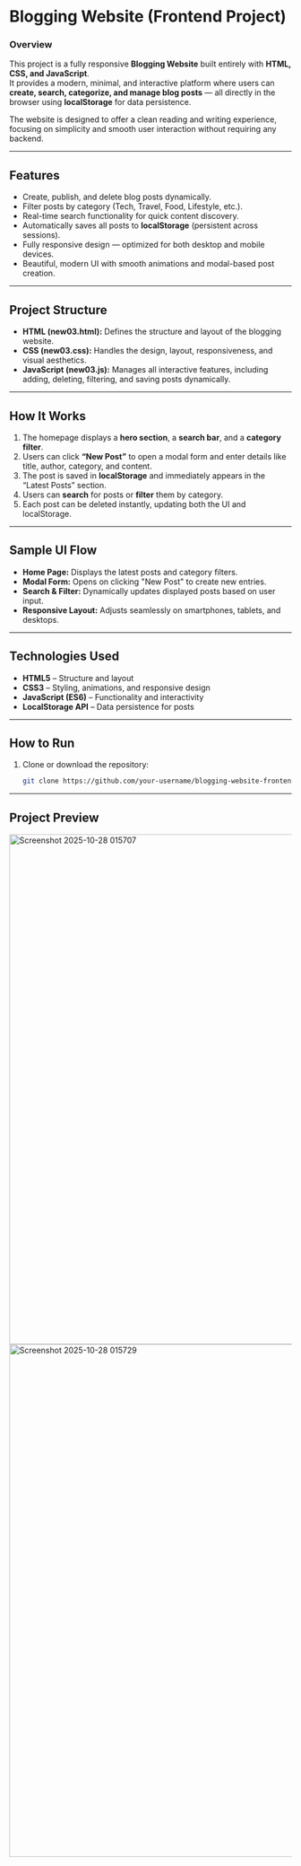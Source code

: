 # Blogging Website (Frontend Project)

### Overview  
This project is a fully responsive **Blogging Website** built entirely with **HTML, CSS, and JavaScript**.  
It provides a modern, minimal, and interactive platform where users can **create, search, categorize, and manage blog posts** — all directly in the browser using **localStorage** for data persistence.  

The website is designed to offer a clean reading and writing experience, focusing on simplicity and smooth user interaction without requiring any backend.

---

## Features  
- Create, publish, and delete blog posts dynamically.  
- Filter posts by category (Tech, Travel, Food, Lifestyle, etc.).  
- Real-time search functionality for quick content discovery.  
- Automatically saves all posts to **localStorage** (persistent across sessions).  
- Fully responsive design — optimized for both desktop and mobile devices.  
- Beautiful, modern UI with smooth animations and modal-based post creation.  

---

## Project Structure  
- **HTML (new03.html):** Defines the structure and layout of the blogging website.  
- **CSS (new03.css):** Handles the design, layout, responsiveness, and visual aesthetics.  
- **JavaScript (new03.js):** Manages all interactive features, including adding, deleting, filtering, and saving posts dynamically.  

---

## How It Works  
1. The homepage displays a **hero section**, a **search bar**, and a **category filter**.  
2. Users can click **“New Post”** to open a modal form and enter details like title, author, category, and content.  
3. The post is saved in **localStorage** and immediately appears in the “Latest Posts” section.  
4. Users can **search** for posts or **filter** them by category.  
5. Each post can be deleted instantly, updating both the UI and localStorage.

---

## Sample UI Flow  
- **Home Page:** Displays the latest posts and category filters.  
- **Modal Form:** Opens on clicking "New Post" to create new entries.  
- **Search & Filter:** Dynamically updates displayed posts based on user input.  
- **Responsive Layout:** Adjusts seamlessly on smartphones, tablets, and desktops.

---

## Technologies Used  
- **HTML5** – Structure and layout  
- **CSS3** – Styling, animations, and responsive design  
- **JavaScript (ES6)** – Functionality and interactivity  
- **LocalStorage API** – Data persistence for posts  

---

## How to Run  
1. Clone or download the repository:  
   ```bash
   git clone https://github.com/your-username/blogging-website-frontend.git

---

## Project Preview
<img width="1919" height="909" alt="Screenshot 2025-10-28 015707" src="https://github.com/user-attachments/assets/46d7f9b2-f1c4-4948-9727-19aab71e9cc8" />


<img width="1676" height="914" alt="Screenshot 2025-10-28 015729" src="https://github.com/user-attachments/assets/0a228f46-fc4a-4ee5-b752-e47bec6f4c55" />
